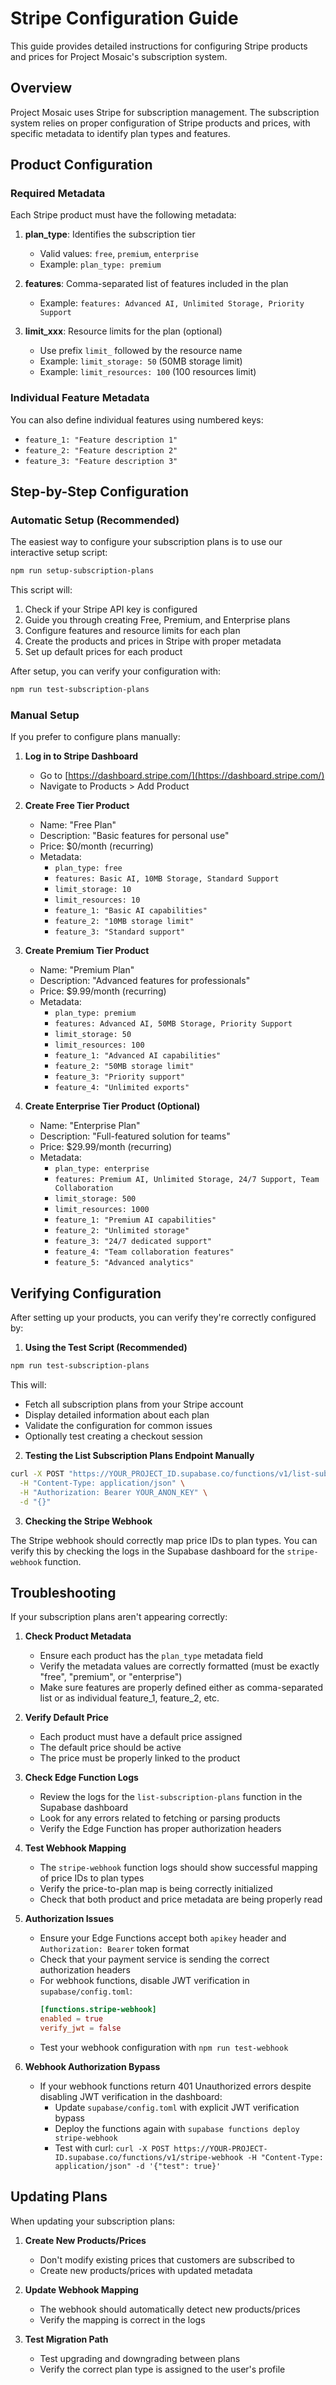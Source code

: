 # Stripe Configuration Guide

This guide provides detailed instructions for configuring Stripe products and prices for Project Mosaic's subscription system.

## Overview

Project Mosaic uses Stripe for subscription management. The subscription system relies on proper configuration of Stripe products and prices, with specific metadata to identify plan types and features.

## Product Configuration

### Required Metadata

Each Stripe product must have the following metadata:

1. **plan_type**: Identifies the subscription tier
   - Valid values: `free`, `premium`, `enterprise`
   - Example: `plan_type: premium`

2. **features**: Comma-separated list of features included in the plan
   - Example: `features: Advanced AI, Unlimited Storage, Priority Support`

3. **limit_xxx**: Resource limits for the plan (optional)
   - Use prefix `limit_` followed by the resource name
   - Example: `limit_storage: 50` (50MB storage limit)
   - Example: `limit_resources: 100` (100 resources limit)

### Individual Feature Metadata

You can also define individual features using numbered keys:

- `feature_1: "Feature description 1"`
- `feature_2: "Feature description 2"`
- `feature_3: "Feature description 3"`

## Step-by-Step Configuration

### Automatic Setup (Recommended)

The easiest way to configure your subscription plans is to use our interactive setup script:

```bash
npm run setup-subscription-plans
```

This script will:
1. Check if your Stripe API key is configured
2. Guide you through creating Free, Premium, and Enterprise plans
3. Configure features and resource limits for each plan
4. Create the products and prices in Stripe with proper metadata
5. Set up default prices for each product

After setup, you can verify your configuration with:

```bash
npm run test-subscription-plans
```

### Manual Setup

If you prefer to configure plans manually:

1. **Log in to Stripe Dashboard**
   - Go to [https://dashboard.stripe.com/](https://dashboard.stripe.com/)
   - Navigate to Products > Add Product

2. **Create Free Tier Product**
   - Name: "Free Plan"
   - Description: "Basic features for personal use"
   - Price: $0/month (recurring)
   - Metadata:
     - `plan_type: free`
     - `features: Basic AI, 10MB Storage, Standard Support`
     - `limit_storage: 10`
     - `limit_resources: 10`
     - `feature_1: "Basic AI capabilities"`
     - `feature_2: "10MB storage limit"`
     - `feature_3: "Standard support"`

3. **Create Premium Tier Product**
   - Name: "Premium Plan"
   - Description: "Advanced features for professionals"
   - Price: $9.99/month (recurring)
   - Metadata:
     - `plan_type: premium`
     - `features: Advanced AI, 50MB Storage, Priority Support`
     - `limit_storage: 50`
     - `limit_resources: 100`
     - `feature_1: "Advanced AI capabilities"`
     - `feature_2: "50MB storage limit"`
     - `feature_3: "Priority support"`
     - `feature_4: "Unlimited exports"`

4. **Create Enterprise Tier Product (Optional)**
   - Name: "Enterprise Plan"
   - Description: "Full-featured solution for teams"
   - Price: $29.99/month (recurring)
   - Metadata:
     - `plan_type: enterprise`
     - `features: Premium AI, Unlimited Storage, 24/7 Support, Team Collaboration`
     - `limit_storage: 500`
     - `limit_resources: 1000`
     - `feature_1: "Premium AI capabilities"`
     - `feature_2: "Unlimited storage"`
     - `feature_3: "24/7 dedicated support"`
     - `feature_4: "Team collaboration features"`
     - `feature_5: "Advanced analytics"`

## Verifying Configuration

After setting up your products, you can verify they're correctly configured by:

1. **Using the Test Script (Recommended)**

```bash
npm run test-subscription-plans
```

This will:
- Fetch all subscription plans from your Stripe account
- Display detailed information about each plan
- Validate the configuration for common issues
- Optionally test creating a checkout session

2. **Testing the List Subscription Plans Endpoint Manually**

```bash
curl -X POST "https://YOUR_PROJECT_ID.supabase.co/functions/v1/list-subscription-plans" \
  -H "Content-Type: application/json" \
  -H "Authorization: Bearer YOUR_ANON_KEY" \
  -d "{}"
```

3. **Checking the Stripe Webhook**

The Stripe webhook should correctly map price IDs to plan types. You can verify this by checking the logs in the Supabase dashboard for the `stripe-webhook` function.

## Troubleshooting

If your subscription plans aren't appearing correctly:

1. **Check Product Metadata**
   - Ensure each product has the `plan_type` metadata field
   - Verify the metadata values are correctly formatted (must be exactly "free", "premium", or "enterprise")
   - Make sure features are properly defined either as comma-separated list or as individual feature_1, feature_2, etc.

2. **Verify Default Price**
   - Each product must have a default price assigned
   - The default price should be active
   - The price must be properly linked to the product

3. **Check Edge Function Logs**
   - Review the logs for the `list-subscription-plans` function in the Supabase dashboard
   - Look for any errors related to fetching or parsing products
   - Verify the Edge Function has proper authorization headers

4. **Test Webhook Mapping**
   - The `stripe-webhook` function logs should show successful mapping of price IDs to plan types
   - Verify the price-to-plan map is being correctly initialized
   - Check that both product and price metadata are being properly read

5. **Authorization Issues**
   - Ensure your Edge Functions accept both `apikey` header and `Authorization: Bearer` token format
   - Check that your payment service is sending the correct authorization headers
   - For webhook functions, disable JWT verification in `supabase/config.toml`:
     ```toml
     [functions.stripe-webhook]
     enabled = true
     verify_jwt = false
     ```
   - Test your webhook configuration with `npm run test-webhook`

6. **Webhook Authorization Bypass**
   - If your webhook functions return 401 Unauthorized errors despite disabling JWT verification in the dashboard:
     - Update `supabase/config.toml` with explicit JWT verification bypass
     - Deploy the functions again with `supabase functions deploy stripe-webhook`
     - Test with curl: `curl -X POST https://YOUR-PROJECT-ID.supabase.co/functions/v1/stripe-webhook -H "Content-Type: application/json" -d '{"test": true}'`

## Updating Plans

When updating your subscription plans:

1. **Create New Products/Prices**
   - Don't modify existing prices that customers are subscribed to
   - Create new products/prices with updated metadata

2. **Update Webhook Mapping**
   - The webhook should automatically detect new products/prices
   - Verify the mapping is correct in the logs

3. **Test Migration Path**
   - Test upgrading and downgrading between plans
   - Verify the correct plan type is assigned to the user's profile
